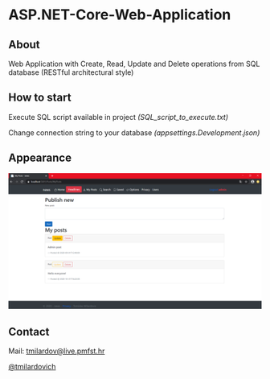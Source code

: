 # ASP.NET-Core-Web-Application

## About
Web Application with Create, Read, Update and Delete operations from SQL database (RESTful architectural style)

## How to start
<p>Execute SQL script available in project <i>(SQL_script_to_execute.txt)</i></p>
<p>Change connection string to your database <i>(appsettings.Development.json)</i></p>


## Appearance
<img src="https://github.com/tmilardovich/ASP.NET-Core-Web-Application/blob/master/img/appearance.png" alt="appearance">

## Contact
Mail: <a href="mailto:tmilardov@live.pmfst.hr">tmilardov@live.pmfst.hr</a>

<a href="https://github.com/tmilardovich">@tmilardovich</a>
